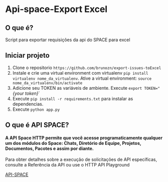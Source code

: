 
Api-space-Export Excel
==============================


O que é?
-------------

Script para exportar requisições da api do SPACE para excel

Iniciar projeto
---------------

1. Clone o repositorio `https://github.com/brunozn/export-issues-toExcel`
2. Instale e crie uma virtual environment com virtualenv `pip install virtualenv nome_da_virtualenv`. Ative a virtual environment: `source nome_da_virtualenv/bin/activate`
3. Adicione seu TOKEN as variáveis de ambiente. Execute `export TOKEN="`*{your token}*`
4. Execute `pip install -r requirements.txt` para instalar as dependencias. 
5. Execute `python app.py`


O que é API SPACE?
-------

#### A API Space HTTP permite que você acesse programaticamente qualquer um dos módulos do Space: Chats, Diretório de Equipe, Projetos, Documentos, Pacotes e assim por diante. 
Para obter detalhes sobre a execução de solicitações de API específicas, consulte a Referência da API ou use o HTTP API Playground

[API-SPACE](https://www.jetbrains.com/help/space/api.html)
